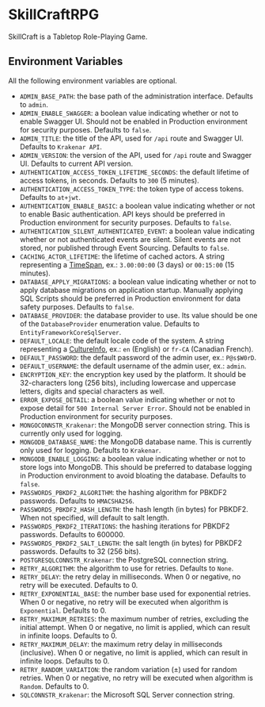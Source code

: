 ﻿# SkillCraftRPG

SkillCraft is a Tabletop Role-Playing Game.

## Environment Variables

All the following environment variables are optional.

- `ADMIN_BASE_PATH`: the base path of the administration interface. Defaults to `admin`.
- `ADMIN_ENABLE_SWAGGER`: a boolean value indicating whether or not to enable Swagger UI. Should not be enabled in Production environment for security purposes. Defaults to `false`.
- `ADMIN_TITLE`: the title of the API, used for `/api` route and Swagger UI. Defaults to `Krakenar API`.
- `ADMIN_VERSION`: the version of the API, used for `/api` route and Swagger UI. Defaults to current API version.
- `AUTHENTICATION_ACCESS_TOKEN_LIFETIME_SECONDS`: the default lifetime of access tokens, in seconds. Defaults to `300` (5 minutes).
- `AUTHENTICATION_ACCESS_TOKEN_TYPE`: the token type of access tokens. Defaults to `at+jwt`.
- `AUTHENTICATION_ENABLE_BASIC`: a boolean value indicating whether or not to enable Basic authentication. API keys should be preferred in Production environment for security purposes. Defaults to `false`.
- `AUTHENTICATION_SILENT_AUTHENTICATED_EVENT`: a boolean value indicating whether or not authenticated events are silent. Silent events are not stored, nor published through Event Sourcing. Defaults to `false`.
- `CACHING_ACTOR_LIFETIME`: the lifetime of cached actors. A string representing a [TimeSpan](https://learn.microsoft.com/en-us/dotnet/api/system.timespan?view=net-9.0), ex.: `3.00:00:00` (3 days) or `00:15:00` (15 minutes).
- `DATABASE_APPLY_MIGRATIONS`: a boolean value indicating whether or not to apply database migrations on application startup. Manually applying SQL Scripts should be preferred in Production environment for data safety purposes. Defaults to `false`.
- `DATABASE_PROVIDER`: the database provider to use. Its value should be one of the `DatabaseProvider` enumeration value. Defaults to `EntityFrameworkCoreSqlServer`.
- `DEFAULT_LOCALE`: the default locale code of the system. A string representing a [CultureInfo](https://learn.microsoft.com/en-us/dotnet/api/system.globalization.cultureinfo?view=net-9.0), ex.: `en` (English) or `fr-CA` (Canadian French).
- `DEFAULT_PASSWORD`: the default password of the admin user, ex.: `P@s$W0rD`.
- `DEFAULT_USERNAME`: the default username of the admin user, ex.: `admin`.
- `ENCRYPTION_KEY`: the encryption key used by the platform. It should be 32-characters long (256 bits), including lowercase and uppercase letters, digits and special characters as well.
- `ERROR_EXPOSE_DETAIL`: a boolean value indicating whether or not to expose detail for `500 Internal Server Error`. Should not be enabled in Production environment for security purposes.
- `MONGOCONNSTR_Krakenar`: the MongoDB server connection string. This is currently only used for logging.
- `MONGODB_DATABASE_NAME`: the MongoDB database name. This is currently only used for logging. Defaults to `Krakenar`.
- `MONGODB_ENABLE_LOGGING`: a boolean value indicating whether or not to store logs into MongoDB. This should be preferred to database logging in Production environment to avoid bloating the database. Defaults to `false`.
- `PASSWORDS_PBKDF2_ALGORITHM`: the hashing algorithm for PBKDF2 passwords. Defaults to `HMACSHA256`.
- `PASSWORDS_PBKDF2_HASH_LENGTH`: the hash length (in bytes) for PBKDF2. When not specified, will default to salt length.
- `PASSWORDS_PBKDF2_ITERATIONS`: the hashing iterations for PBKDF2 passwords. Defaults to 600000.
- `PASSWORDS_PBKDF2_SALT_LENGTH`: the salt length (in bytes) for PBKDF2 passwords. Defaults to 32 (256 bits).
- `POSTGRESQLCONNSTR_Krakenar`: the PostgreSQL connection string.
- `RETRY_ALGORITHM`: the algorithm to use for retries. Defaults to `None`.
- `RETRY_DELAY`: the retry delay in milliseconds. When 0 or negative, no retry will be executed. Defaults to 0.
- `RETRY_EXPONENTIAL_BASE`: the number base used for exponential retries. When 0 or negative, no retry will be executed when algorithm is `Exponential`. Defaults to 0.
- `RETRY_MAXIMUM_RETRIES`: the maximum number of retries, excluding the initial attempt. When 0 or negative, no limit is applied, which can result in infinite loops. Defaults to 0.
- `RETRY_MAXIMUM_DELAY`: the maximum retry delay in milliseconds (inclusive). When 0 or negative, no limit is applied, which can result in infinite loops. Defaults to 0.
- `RETRY_RANDOM_VARIATION`: the random variation (±) used for random retries. When 0 or negative, no retry will be executed when algorithm is `Random`. Defaults to 0.
- `SQLCONNSTR_Krakenar`: the Microsoft SQL Server connection string.
